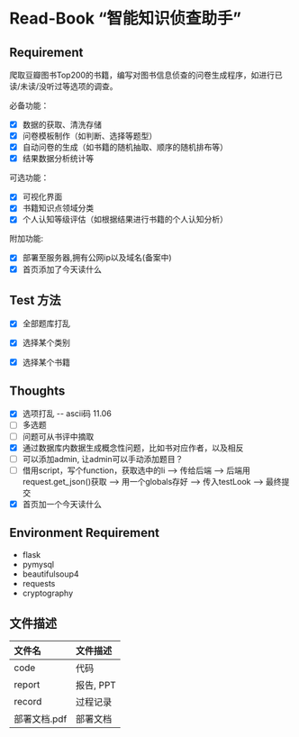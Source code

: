 # Read-Book “智能知识侦查助手”

## Requirement

爬取豆瓣图书Top200的书籍，编写对图书信息侦查的问卷生成程序，如进行已读/未读/没听过等选项的调查。

必备功能：

+ [x] 数据的获取、清洗存储
+ [x] 问卷模板制作（如判断、选择等题型）
+ [x] 自动问卷的生成（如书籍的随机抽取、顺序的随机排布等）
+ [x] 结果数据分析统计等

可选功能：
+ [x] 可视化界面
+ [x] 书籍知识点领域分类
+ [x] 个人认知等级评估（如根据结果进行书籍的个人认知分析）

附加功能:
+ [x] 部署至服务器,拥有公网ip以及域名(备案中)
+ [x] 首页添加了今天读什么

## Test 方法

+ [x] 全部题库打乱
+ [x] 选择某个类别
+ [x] 选择某个书籍


## Thoughts

+ [x] 选项打乱 -- ascii码 11.06
+ [ ] 多选题
+ [ ] 问题可从书评中摘取
+ [x] 通过数据库内数据生成概念性问题，比如书对应作者，以及相反
+ [ ] 可以添加admin, 让admin可以手动添加题目？
+ [ ] 借用script，写个function，获取选中的li --> 传给后端  --> 后端用request.get_json()获取 --> 用一个globals存好 --> 传入testLook --> 最终提交
+ [x] 首页加一个今天读什么

## Environment Requirement

- flask
- pymysql
- beautifulsoup4
- requests
- cryptography

## 文件描述

| 文件名       | 文件描述  |
| :----------- | :-------- |
| code         | 代码      |
| report       | 报告, PPT |
| record       | 过程记录  |
| 部署文档.pdf | 部署文档  |

